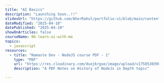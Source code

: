 ```yaml
---
title: "AI Basics"
description: "Launching Soon..!!"
slidesUrl: "https://github.com/AherRahul/portfolio-v1/blob/main/content/articles"
dateModified: "2025-04-10"
datePublished: "2025-04-10"
showOnArticles: false
courseName: 06-learn-ai-with-me
topics:
  - javascript
resources:
  - title: "Namaste Dev - NodeJS course PDF - 1"
    type: "PDF"
    url: "https://res.cloudinary.com/duojkrgue/image/upload/v1758530390/Portfolio/nodeJsCourse/PDF-Notes/Episode-01_compressed_1_ys6iyx.pdf"
    description: "A PDF Notes on History of NodeJs in Depth topic"

---
```


<!-- ![image.png](https://res.cloudinary.com/duojkrgue/image/upload/v1758725513/Portfolio/javaScriptCourse/images/1_vfte7v.png) -->

